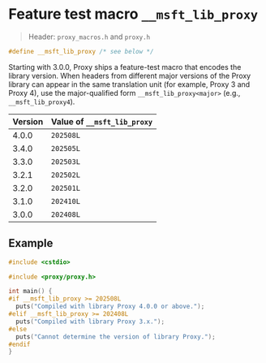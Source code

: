 # Feature test macro `__msft_lib_proxy`

> Header: `proxy_macros.h` and `proxy.h`

```cpp
#define __msft_lib_proxy /* see below */
```

Starting with 3.0.0, Proxy ships a feature-test macro that encodes the library version. When headers from different major versions of the Proxy library can appear in the same translation unit (for example, Proxy 3 and Proxy 4), use the major-qualified form `__msft_lib_proxy<major>` (e.g., `__msft_lib_proxy4`).

| Version | Value of `__msft_lib_proxy` |
| ------- | --------------------------- |
| 4.0.0   | `202508L`                   |
| 3.4.0   | `202505L`                   |
| 3.3.0   | `202503L`                   |
| 3.2.1   | `202502L`                   |
| 3.2.0   | `202501L`                   |
| 3.1.0   | `202410L`                   |
| 3.0.0   | `202408L`                   |

## Example

```cpp
#include <cstdio>

#include <proxy/proxy.h>

int main() {
#if __msft_lib_proxy >= 202508L
  puts("Compiled with library Proxy 4.0.0 or above.");
#elif __msft_lib_proxy >= 202408L
  puts("Compiled with library Proxy 3.x.");
#else
  puts("Cannot determine the version of library Proxy.");
#endif
}
```
